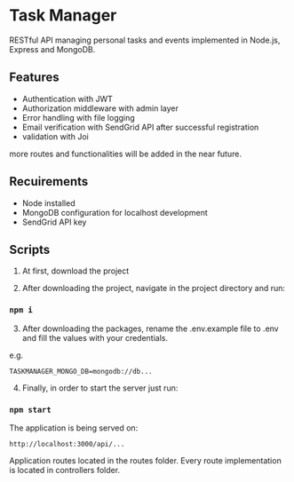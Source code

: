 # Task Manager
RESTful API managing personal tasks and events implemented in Node.js, Express and MongoDB. 

## Features

* Authentication with JWT
* Authorization middleware with admin layer
* Error handling with file logging
* Email verification with SendGrid API after successful registration
* validation with Joi

more routes and functionalities will be added in the near future.

## Recuirements

* Node installed
* MongoDB configuration for localhost development
* SendGrid API key 

## Scripts

1) At first, download the project

2) After downloading the project, navigate in the project directory and run:

### `npm i`

3) After downloading the packages, rename the .env.example file to .env and fill the values with your credentials.

e.g.

```
TASKMANAGER_MONGO_DB=mongodb://db...
```

4) Finally, in order to start the server just run:

### `npm start`

The application is being served on:

```
http://localhost:3000/api/...
```
Application routes located in the routes folder. Every route implementation is located in controllers folder.
